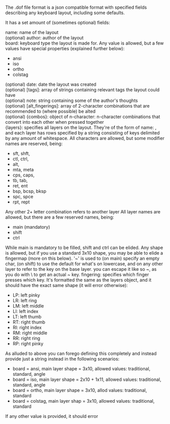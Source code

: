 The .dof file format is a json compatible format with specified fields describing any keyboard layout, including some defaults.

It has a set amount of (sometimes optional) fields:

name: name of the layout    
(optional) author: author of the layout   
board: keyboard type the layout is made for. Any value is allowed, but a few values have special properties (explained further below):
  * ansi
  * iso
  * ortho
  * colstag
  
(optional) date: date the layout was created    
(optional) [tags]: array of strings containing relevant tags the layout could have    
(optional) note: string containing some of the author's thoughts    
(optional) [alt_fingerings]: array of 2-character combinations that are recommended to (where possible) be alted    
(optional) {combos}: object of n-character: n-character combinations that convert into each other when pressed together    
{layers}: specifies all layers on the layout. They're of the form of name: <layer>, and each layer has rows specified by a string consisting of keys delimited by any amount of whitespace. All characters are allowed, but some modifier names are reserved, being:
  * sft, shft,
  * ctl, ctrl,
  * alt, 
  * mta, meta
  * cps, caps,
  * tb, tab,
  * ret, ent
  * bsp, bcsp, bksp
  * spc, spce
  * rpt, rept
  
Any other 2+ letter combination refers to another layer
All layer names are allowed, but there are a few reserved names, being:
  * main (mandatory)
  * shift
  * ctrl
  
While main is mandatory to be filled, shift and ctrl can be elided. Any shape is allowed, but if you use a standard 3x10 shape, you may be able to elide a fingermap (more on this below). '~' is used to (on main) specify an empty char, (on shift) to use the default for what's on lowercase, and on any other layer to refer to the key on the base layer. you can escape it like so \~, as you do with \\ to get an actual ~ key.
fingering: specifies which finger presses which key. It's formatted the same as the layers object, and it should have the exact same shape (it will error otherwise):
  * LP: left pinky
  * LR: left ring
  * LM: left middle
  * LI: left index
  * LT: left thumb
  * RT: right thumb
  * RI: right index
  * RM: right middle
  * RR: right ring
  * RP: right pinky
  
As alluded to above you can forego defining this completely and instead provide just a string instead in the following scenarios:
  * board = ansi, main layer shape = 3x10, allowed values: traditional, standard, angle
  * board = iso, main layer shape = 2x10 + 1x11, allowed values: traditional, standard, angle
  * board = ortho, main layer shape = 3x10, allod values: traditional, standard
  * board = colstag, main layer shap = 3x10, allowed values: traditional, standard
  
If any other value is provided, it should error
